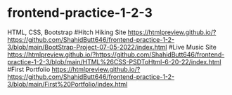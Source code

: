 # frontend-practice-1-2-3
HTML, CSS, Bootstrap
#Hitch Hiking Site
https://htmlpreview.github.io/?https://github.com/ShahidButt646/frontend-practice-1-2-3/blob/main/BootStrap-Project-07-05-2022/index.html
#Live Music Site
https://htmlpreview.github.io/?https://github.com/ShahidButt646/frontend-practice-1-2-3/blob/main/HTML%26CSS-PSDToHtml-6-20-22/index.html
#First Portfolio
https://htmlpreview.github.io/?https://github.com/ShahidButt646/frontend-practice-1-2-3/blob/main/First%20Portfolio/index.html
